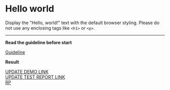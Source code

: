 # Hello world

Display the "Hello, world!" text with the default browser styling. Please do not 
use any enclosing tags like `<h1>` or `<p>`.
___

**Read the guideline before start**

[Guideline](https://mate-academy.github.io/layout_task-guideline/)

**Result**

[UPDATE DEMO LINK](https://igaryok.github.io/layout_hello-world/) <br>
[UPDATE TEST REPORT LINK](https://igaryok.github.io/layout_hello-world/report/html_report/)<br/>
[RP](https://github.com/mate-academy/layout_hello-world/pull/186) 
